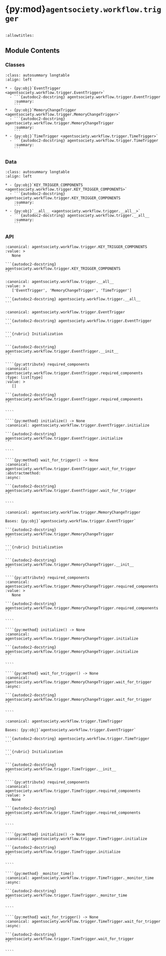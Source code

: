 # {py:mod}`agentsociety.workflow.trigger`

```{py:module} agentsociety.workflow.trigger
```

```{autodoc2-docstring} agentsociety.workflow.trigger
:allowtitles:
```

## Module Contents

### Classes

````{list-table}
:class: autosummary longtable
:align: left

* - {py:obj}`EventTrigger <agentsociety.workflow.trigger.EventTrigger>`
  - ```{autodoc2-docstring} agentsociety.workflow.trigger.EventTrigger
    :summary:
    ```
* - {py:obj}`MemoryChangeTrigger <agentsociety.workflow.trigger.MemoryChangeTrigger>`
  - ```{autodoc2-docstring} agentsociety.workflow.trigger.MemoryChangeTrigger
    :summary:
    ```
* - {py:obj}`TimeTrigger <agentsociety.workflow.trigger.TimeTrigger>`
  - ```{autodoc2-docstring} agentsociety.workflow.trigger.TimeTrigger
    :summary:
    ```
````

### Data

````{list-table}
:class: autosummary longtable
:align: left

* - {py:obj}`KEY_TRIGGER_COMPONENTS <agentsociety.workflow.trigger.KEY_TRIGGER_COMPONENTS>`
  - ```{autodoc2-docstring} agentsociety.workflow.trigger.KEY_TRIGGER_COMPONENTS
    :summary:
    ```
* - {py:obj}`__all__ <agentsociety.workflow.trigger.__all__>`
  - ```{autodoc2-docstring} agentsociety.workflow.trigger.__all__
    :summary:
    ```
````

### API

````{py:data} KEY_TRIGGER_COMPONENTS
:canonical: agentsociety.workflow.trigger.KEY_TRIGGER_COMPONENTS
:value: >
   None

```{autodoc2-docstring} agentsociety.workflow.trigger.KEY_TRIGGER_COMPONENTS
```

````

````{py:data} __all__
:canonical: agentsociety.workflow.trigger.__all__
:value: >
   ['EventTrigger', 'MemoryChangeTrigger', 'TimeTrigger']

```{autodoc2-docstring} agentsociety.workflow.trigger.__all__
```

````

`````{py:class} EventTrigger(block=None)
:canonical: agentsociety.workflow.trigger.EventTrigger

```{autodoc2-docstring} agentsociety.workflow.trigger.EventTrigger
```

```{rubric} Initialization
```

```{autodoc2-docstring} agentsociety.workflow.trigger.EventTrigger.__init__
```

````{py:attribute} required_components
:canonical: agentsociety.workflow.trigger.EventTrigger.required_components
:type: list[type]
:value: >
   []

```{autodoc2-docstring} agentsociety.workflow.trigger.EventTrigger.required_components
```

````

````{py:method} initialize() -> None
:canonical: agentsociety.workflow.trigger.EventTrigger.initialize

```{autodoc2-docstring} agentsociety.workflow.trigger.EventTrigger.initialize
```

````

````{py:method} wait_for_trigger() -> None
:canonical: agentsociety.workflow.trigger.EventTrigger.wait_for_trigger
:abstractmethod:
:async:

```{autodoc2-docstring} agentsociety.workflow.trigger.EventTrigger.wait_for_trigger
```

````

`````

`````{py:class} MemoryChangeTrigger(key: str)
:canonical: agentsociety.workflow.trigger.MemoryChangeTrigger

Bases: {py:obj}`agentsociety.workflow.trigger.EventTrigger`

```{autodoc2-docstring} agentsociety.workflow.trigger.MemoryChangeTrigger
```

```{rubric} Initialization
```

```{autodoc2-docstring} agentsociety.workflow.trigger.MemoryChangeTrigger.__init__
```

````{py:attribute} required_components
:canonical: agentsociety.workflow.trigger.MemoryChangeTrigger.required_components
:value: >
   None

```{autodoc2-docstring} agentsociety.workflow.trigger.MemoryChangeTrigger.required_components
```

````

````{py:method} initialize() -> None
:canonical: agentsociety.workflow.trigger.MemoryChangeTrigger.initialize

```{autodoc2-docstring} agentsociety.workflow.trigger.MemoryChangeTrigger.initialize
```

````

````{py:method} wait_for_trigger() -> None
:canonical: agentsociety.workflow.trigger.MemoryChangeTrigger.wait_for_trigger
:async:

```{autodoc2-docstring} agentsociety.workflow.trigger.MemoryChangeTrigger.wait_for_trigger
```

````

`````

`````{py:class} TimeTrigger(days: typing.Optional[int] = None, hours: typing.Optional[int] = None, minutes: typing.Optional[int] = None)
:canonical: agentsociety.workflow.trigger.TimeTrigger

Bases: {py:obj}`agentsociety.workflow.trigger.EventTrigger`

```{autodoc2-docstring} agentsociety.workflow.trigger.TimeTrigger
```

```{rubric} Initialization
```

```{autodoc2-docstring} agentsociety.workflow.trigger.TimeTrigger.__init__
```

````{py:attribute} required_components
:canonical: agentsociety.workflow.trigger.TimeTrigger.required_components
:value: >
   None

```{autodoc2-docstring} agentsociety.workflow.trigger.TimeTrigger.required_components
```

````

````{py:method} initialize() -> None
:canonical: agentsociety.workflow.trigger.TimeTrigger.initialize

```{autodoc2-docstring} agentsociety.workflow.trigger.TimeTrigger.initialize
```

````

````{py:method} _monitor_time()
:canonical: agentsociety.workflow.trigger.TimeTrigger._monitor_time
:async:

```{autodoc2-docstring} agentsociety.workflow.trigger.TimeTrigger._monitor_time
```

````

````{py:method} wait_for_trigger() -> None
:canonical: agentsociety.workflow.trigger.TimeTrigger.wait_for_trigger
:async:

```{autodoc2-docstring} agentsociety.workflow.trigger.TimeTrigger.wait_for_trigger
```

````

`````
